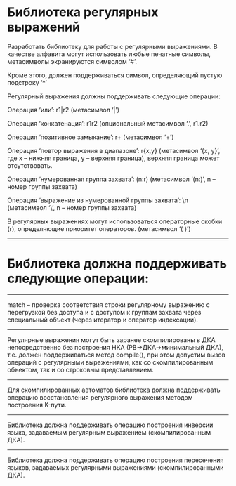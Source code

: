 # Библиотека регулярных выражений

Разработать библиотеку для работы с регулярными выражениями. В качестве алфавита могут использовать любые печатные символы, метасимволы экранируются символом ‘#’.

Кроме этого, должен поддерживаться символ, определяющий пустую подстроку ‘^’

Регулярный выражения должны поддерживать следующие операции:

Операция ‘или’: r1|r2 (метасимвол ‘|’)

Операция ‘конкатенация’: r1r2 (опциональный метасимвол ‘.’, r1.r2)

Операция ‘позитивное замыкание’: r+ (метасимвол ‘+’)

Операция ‘повтор выражения в диапазоне’: r{x,y} (метасимвол ‘{х, y}’, где x – нижняя граница, y – верхняя граница), верхняя граница может отсутствовать.

Операция ‘нумерованная группа захвата’: (n:r) (метасимвол ‘(n:)’, n – номер группы захвата)

Операция ‘выражение из нумерованной группы захвата’: \n (метасимвол ‘\’, n – номер группы захвата)

В регулярных выражениях могут использоваться операторные скобки (r), определяющие приоритет операторов. (метасимвол ‘( )’)

____

# Библиотека должна поддерживать следующие операции:

____

match – проверка соответствия строки регулярному выражению с перегрузкой без доступа и с доступом к группам захвата через специальный объект (через итератор и оператор индексации).
____

Регулярные выражения могут быть заранее скомпилированы в ДКА непосредственно без построения НКА (РВ->ДКА->минимальный ДКА), т.е. должен поддерживаться метод compile(), при этом допустим вызов операций с регулярными выражениями, как со скомпилированным объектом, так и со строковым представлением.
____

Для скомпилированных автоматов библиотека должна поддерживать операцию восстановления регулярного выражения методом построения K-пути.
____
Библиотека должна поддерживать операцию построения инверсии языка, задаваемым регулярным выражением (скомпилированным ДКА).
____
Библиотека должна поддерживать операцию построения пересечения языков, задаваемых регулярными выражениями (скомпилированными ДКА).
